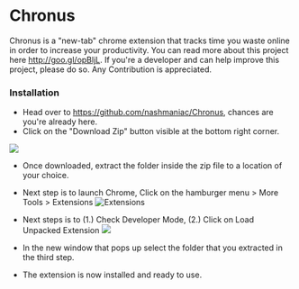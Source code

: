 # Chronus

Chronus is a "new-tab" chrome extension that tracks time you waste online in order to increase your productivity. You can read more about this project here http://goo.gl/opBljL. If you're a developer and can help improve this project, please do so. Any Contribution is appreciated.
### Installation 
* Head over to https://github.com/nashmaniac/Chronus, chances are you're already here.
* Click on the "Download Zip" button visible at the bottom right corner.

 ![](http://i.imgur.com/b4t1Twb.png)
 
* Once downloaded, extract the folder inside the zip file to a location of your choice.
* Next step is to launch Chrome, Click on the hamburger menu > More Tools > Extensions
 ![Extensions](http://i.imgur.com/vM9dQrv.png)

* Next steps is to (1.) Check Developer Mode, (2.) Click on Load Unpacked Extension
 ![](http://i.imgur.com/rRQCEkv.png)

* In the new window that pops up select the folder that you extracted in the third step.
* The extension is now installed and ready to use. 
